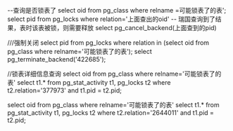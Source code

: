 --查询是否锁表了
select oid from pg_class  where relname =可能锁表了的表';
select pid from pg_locks where relation='上面查出的oid'
-- 瑞国查询到了结果，表时该表被锁，则需要释放
select pg_cancel_backend(上面查到的pid)



///强制关闭
select pid from pg_locks where relation in (select oid  from pg_class where relname='可能锁表了的表');
select pg_terminate_backend('422685');

//锁表详细信息查询
select oid from pg_class where relname='可能锁表了的表'
select t1.* from pg_stat_activity t1, pg_locks t2 where t2.relation='377973' and t1.pid = t2.pid;

select oid from pg_class where relname='可能锁表了的表'
select t1.* from pg_stat_activity t1, pg_locks t2 where t2.relation='2644011' and t1.pid = t2.pid;
